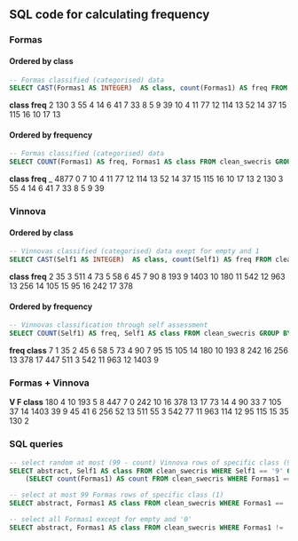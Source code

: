 
## SQL code for calculating frequency

### Formas

#### Ordered by class

```sql
-- Formas classified (categorised) data
SELECT CAST(Formas1 AS INTEGER)  AS class, count(Formas1) AS freq FROM clean_swecris WHERE  Formas1 != '' AND Formas1 != '0' GROUP BY class ORDER BY class ASC;
```
__class	freq__
2	130
3	55
4	14
6	41
7	33
8	5
9	39
10	4
11	77
12	114
13	52
14	37
15	115
16	10
17	13

#### Ordered by frequency

```sql
-- Formas classified (categorised) data
SELECT COUNT(Formas1) AS freq, Formas1 AS class FROM clean_swecris GROUP BY class ORDER BY freq ASC;

```

__class	freq__
_	4877
0	7
10	4
11	77
12	114
13	52
14	37
15	115
16	10
17	13
2	130
3	55
4	14
6	41
7	33
8	5
9	39

### Vinnova

#### Ordered by class

```sql
-- Vinnovas classified (categorised) data exept for empty and 1
SELECT CAST(Self1 AS INTEGER)  AS class, count(Self1) AS freq FROM clean_swecris WHERE  Self1 != '' AND Self1 != '1' GROUP BY class ORDER BY class ASC;
```
__class	freq__
2	35
3	511
4	73
5	58
6	45
7	90
8	193
9	1403
10	180
11	542
12	963
13	256
14	105
15	95
16	242
17	378

#### Ordered by frequency

```sql
-- Vinnovas classification through self assessment
SELECT COUNT(Self1) AS freq, Self1 AS class FROM clean_swecris GROUP BY class ORDER BY freq ASC;
```

__freq	class__
7	1
35	2
45	6
58	5
73	4
90	7
95	15
105	14
180	10
193	8
242	16
256	13
378	17
447
511	3
542	11
963	12
1403	9

### Formas + Vinnova

__V	F	class__
180	4	10
193	5	8
447	7	0
242	10	16
378	13	17
73	14	4
90	33	7
105	37	14
1403	39	9
45	41	6
256	52	13
511	55	3
542	77	11
963	114	12
95	115	15
35	130	2


### SQL queries

```sql
-- select random at most (99 - count) Vinnova rows of specific class (9)
SELECT abstract, Self1 AS class FROM clean_swecris WHERE Self1 == '9' ORDER BY RANDOM() LIMIT 99 -
	(SELECT count(Formas1) AS count FROM clean_swecris WHERE Formas1 == '9');

-- select at most 99 Formas rows of specific class (1)
SELECT abstract, Formas1 AS class FROM clean_swecris WHERE Formas1 == '1' ORDER BY RANDOM() LIMIT 99;

-- select all Formas1 except for empty and '0'
SELECT abstract, Formas1 AS class FROM clean_swecris WHERE Formas1 != '' AND Formas1 != '0';

```
